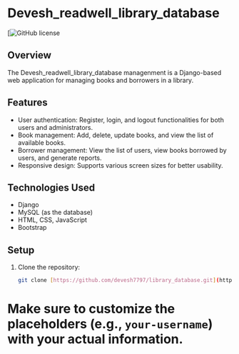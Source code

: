 # Devesh_readwell_library_database


[![GitHub license](https://img.shields.io/badge/license-MIT-blue.svg)[](https://github.com/devesh7797/devesh7797/library_database](https://github.com/devesh7797/library_database)/blob/main/LICENSE)

## Overview

The Devesh_readwell_library_database managenment is a Django-based web application for managing books and borrowers in a library.

## Features

- User authentication: Register, login, and logout functionalities for both users and administrators.
- Book management: Add, delete, update books, and view the list of available books.
- Borrower management: View the list of users, view books borrowed by users, and generate reports.
- Responsive design: Supports various screen sizes for better usability.

## Technologies Used

- Django
- MySQL (as the database)
- HTML, CSS, JavaScript
- Bootstrap

## Setup

1. Clone the repository:

   ```bash
   git clone [https://github.com/devesh7797/library_database.git](https://github.com/devesh7797/library_database)

# Make sure to customize the placeholders (e.g., `your-username`) with your actual information.

